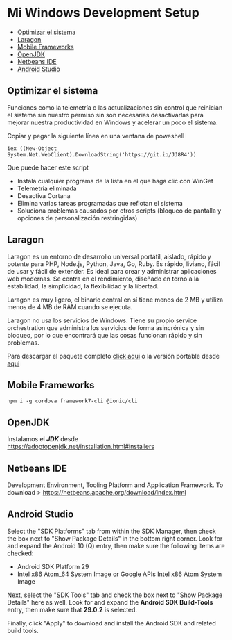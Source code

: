 # Mi Windows Development Setup

- [Optimizar el sistema](#optimizar-el-sistema)
- [Laragon](#laragon)
- [Mobile Frameworks](#mobile-frameworks)
- [OpenJDK](#openjdk)
- [Netbeans IDE](#netbeans-ide)
- [Android Studio](#android-studio)

  
## Optimizar el sistema

Funciones como la telemetría o las actualizaciones sin control que reinician el sistema sin nuestro permiso sin son necesarias desactivarlas para mejorar nuestra productividad en Windows y acelerar un poco el sistema.

Copiar y pegar la siguiente línea en una ventana de poweshell

    iex ((New-Object System.Net.WebClient).DownloadString('https://git.io/JJ8R4'))

Que puede hacer este script
- Instala cualquier programa de la lista en el que haga clic con WinGet
- Telemetría eliminada
- Desactiva Cortana
- Elimina varias tareas programadas que reflotan el sistema
- Soluciona problemas causados ​​por otros scripts (bloqueo de pantalla y opciones de personalización restringidas)


## Laragon
Laragon es un entorno de desarrollo universal portátil, aislado, rápido y potente para PHP, Node.js, Python, Java, Go, Ruby. Es rápido, liviano, fácil de usar y fácil de extender. Es ideal para crear y administrar aplicaciones web modernas. Se centra en el rendimiento, diseñado en torno a la estabilidad, la simplicidad, la flexibilidad y la libertad. 

Laragon es muy ligero, el binario central en sí tiene menos de 2 MB y utiliza menos de 4 MB de RAM cuando se ejecuta.

Laragon no usa los servicios de Windows. Tiene su propio service orchestration que administra los servicios de forma asincrónica y sin bloqueo, por lo que encontrará que las cosas funcionan rápido y sin problemas.

Para descargar el paquete completo [click aqui](https://github.com/leokhoa/laragon/releases/download/5.0.0/laragon-wamp.exe) o la versión portable desde [
aqui](https://github.com/leokhoa/laragon/releases/download/5.0.0/laragon-portable.zip)


## Mobile Frameworks

`npm i -g cordova framework7-cli @ionic/cli`


## OpenJDK

Instalamos el ***JDK*** desde https://adoptopenjdk.net/installation.html#installers


## Netbeans IDE

Development Environment, Tooling Platform and Application Framework.
To download > https://netbeans.apache.org/download/index.html

## Android Studio

Select the "SDK Platforms" tab from within the SDK Manager, then check the box next to "Show Package Details" in the bottom right corner. Look for and expand the Android 10 (Q) entry, then make sure the following items are checked:

- Android SDK Platform 29
- Intel x86 Atom_64 System Image or Google APIs Intel x86 Atom System Image

Next, select the "SDK Tools" tab and check the box next to "Show Package Details" here as well. Look for and expand the **Android SDK Build-Tools** entry, then make sure that **29.0.2** is selected.

Finally, click "Apply" to download and install the Android SDK and related build tools.

